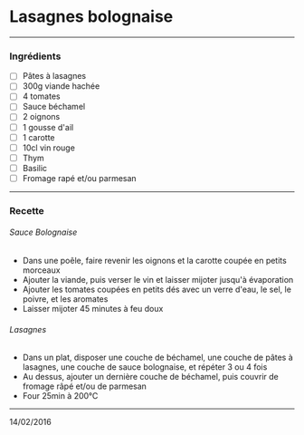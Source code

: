 # Lasagnes bolognaise

---

### Ingrédients

- [ ] Pâtes à lasagnes
- [ ] 300g viande hachée
- [ ] 4 tomates
- [ ] Sauce béchamel
- [ ] 2 oignons
- [ ] 1 gousse d'ail
- [ ] 1 carotte
- [ ] 10cl vin rouge
- [ ] Thym
- [ ] Basilic
- [ ] Fromage rapé et/ou parmesan

---

### Recette

###### Sauce Bolognaise

- Dans une poêle, faire revenir les oignons et la carotte coupée en petits morceaux
- Ajouter la viande, puis verser le vin et laisser mijoter jusqu'à évaporation
- Ajouter les tomates coupées en petits dés avec un verre d'eau, le sel, le poivre, et les aromates
- Laisser mijoter 45 minutes à feu doux

###### Lasagnes

- Dans un plat, disposer une couche de béchamel, une couche de pâtes à lasagnes, une couche de sauce bolognaise, et répéter 3 ou 4 fois
- Au dessus, ajouter un dernière couche de béchamel, puis couvrir de fromage râpé et/ou de parmesan
- Four 25min à 200°C

---

14/02/2016

